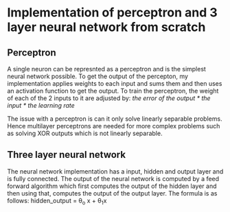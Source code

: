 # **Implementation of perceptron and 3 layer neural network from scratch**

## **Perceptron**
A single neuron can be represnted as a perceptron and is the simplest neural network possible.
To get the output of the percepton, my implementation applies weights to each input and sums them and then uses an activation function to get the output.
To train the perceptron, the weight of each of the 2 inputs to it are adjusted by: *the error of the output \* the input \* the learning rate*

The issue with a perceptron is can it only solve linearly separable problems. Hence multilayer perceptrons are needed for more complex problems such as solving XOR outputs which is not linearly separable.


## **Three layer neural network**
The neural network implementation has a input, hidden and output layer and is fully connected. The output of the neural network is computed by a feed forward algorithm which first computes the output of the hidden layer and then using that, computes the output of the output layer. The formula is as follows: 
 hidden_output = &theta;<sub>o</sub> x + &theta;<sub>1</sub>x
